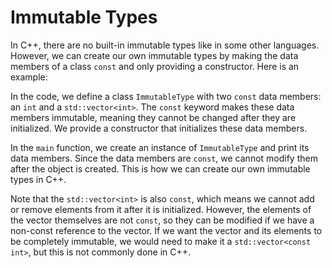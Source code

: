 # Immutable Types

In C++, there are no built-in immutable types like in some other languages. However, we can create our own immutable types by making the data members of a class `const` and only providing a constructor. Here is an example:

In the code, we define a class `ImmutableType` with two `const` data members: an `int` and a `std::vector<int>`. The `const` keyword makes these data members immutable, meaning they cannot be changed after they are initialized. We provide a constructor that initializes these data members.

In the `main` function, we create an instance of `ImmutableType` and print its data members. Since the data members are `const`, we cannot modify them after the object is created. This is how we can create our own immutable types in C++.

Note that the `std::vector<int>` is also `const`, which means we cannot add or remove elements from it after it is initialized. However, the elements of the vector themselves are not `const`, so they can be modified if we have a non-const reference to the vector. If we want the vector and its elements to be completely immutable, we would need to make it a `std::vector<const int>`, but this is not commonly done in C++.
